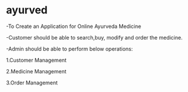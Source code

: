 # ayurved

-To Create an Application for  Online Ayurveda Medicine

-Customer should be able to  search,buy, modify and order the medicine.

-Admin should be able to perform below operations:

1.Customer Management

2.Medicine Management

3.Order Management

